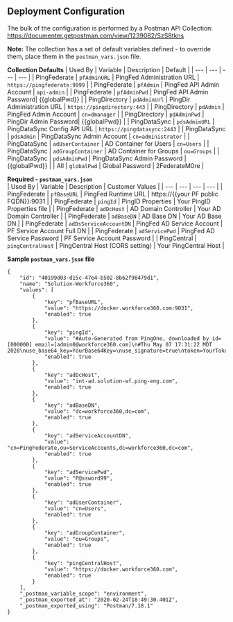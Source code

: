 ## Deployment Configuration

The bulk of the configuration is performed by a Postman API Collection:  
https://documenter.getpostman.com/view/1239082/SzS8tkns

**Note:** The collection has a set of default variables defined - to override them, place them in the `postman_vars.json` file.

**Collection Defaults**
| Used By | Variable | Description | Default |
| --- | --- | --- | --- |
| PingFederate | `pfAdminURL` | PingFed Administration URL | `https://pingfederate:9999` |
| PingFederate | `pfAdmin` | PingFed API Admin Account | `api-admin` |
| PingFederate | `pfAdminPwd` | PingFed API Admin Password| {{globalPwd}} |
| PingDirectory | `pdAdminUrl` | PingDir Administration URL | `https://pingdirectory:443` |
| PingDirectory | `pdAdmin` | PingFed Admin Account | `cn=dmanager` |
| PingDirectory | `pdAdminPwd` | PingDir Admin Password| {{globalPwd}} |
| PingDataSync | `pdsAdminURL` | PingDataSync Config API URL | `https://pingdatasync:2443` |
| PingDataSync | `pdsAdmin` | PingDataSync Admin Account | `cn=administrator` |
| PingDataSync | `adUserContainer` | AD Container for Users | `cn=Users` |
| PingDataSync | `adGroupContainer` | AD Container for Groups | `ou=Groups` |
| PingDataSync | `pdsAdminPwd`  | PingDataSync Admin Password | {{globalPwd}} |
| All | `globalPwd` | Global Password | 2FederateM0re |

**Required - `postman_vars.json`**  
| Used By | Variable | Description | Customer Values |
| --- | --- | --- | --- |
| PingFederate | `pfBaseURL` | PingFed Runtime URL | https://{{your PF public FQDN}}:9031 |
| PingFederate | `pingId` | PingID Properties  | Your PingID Properties file |
| PingFederate | `adDcHost` | AD Domain Controller | Your AD Domain Controller |
| PingFederate | `adBaseDN` | AD Base DN | Your AD Base DN |
| PingFederate | `adDsServiceAccountDN` | PingFed AD Service Account | PF Service Account Full DN |
| PingFederate | `adServicePwd` | PingFed AD Service Password | PF Service Account Password |
| PingCentral | `pingCentralHost` | PingCentral Host (CORS setting) | Your PingCentral Host |

**Sample `postman_vars.json` file**
```
{
	"id": "40199d03-d15c-47e4-b502-8b62f98479d1",
	"name": "Solution-Workforce360",
	"values": [
		{
			"key": "pfBaseURL",
			"value": "https://docker.workforce360.com:9031",
			"enabled": true
		},
		{
			"key": "pingId",
			"value": "#Auto-Generated from PingOne, downloaded by id=[000000] email=[admin0@workforce360.com]\n#Thu May 07 17:31:22 MDT 2020\nuse_base64_key=YourBase64Key=\nuse_signature=true\ntoken=YourToken\nidp_url=https://idpxnyl3m.pingidentity.com/pingid\norg_alias=YourOrgAlias\nadmin_url=https://idpxnyl3m.pingidentity.com/pingid\nauthenticator_url=https://authenticator.pingone.com/pingid/ppm",
			"enabled": true
		},
		{
			"key": "adDcHost",
			"value": "int-ad.solution-wf.ping-eng.com",
			"enabled": true
		},
		{
			"key": "adBaseDN",
			"value": "dc=workforce360,dc=com",
			"enabled": true
		},
		{
			"key": "adServiceAccountDN",
			"value": "cn=PingFederate,ou=ServiceAccounts,dc=workforce360,dc=com",
			"enabled": true
		},
		{
			"key": "adServicePwd",
			"value": "P@ssword99",
			"enabled": true
		},
		{
			"key": "adUserContainer",
			"value": "cn=Users",
			"enabled": true
		},
		{
			"key": "adGroupContainer",
			"value": "ou=Groups",
			"enabled": true
		},
		{
			"key": "pingCentralHost",
			"value": "https://docker.workforce360.com",
			"enabled": true
		}
	],
	"_postman_variable_scope": "environment",
	"_postman_exported_at": "2020-02-24T18:49:30.401Z",
	"_postman_exported_using": "Postman/7.18.1"
}
```